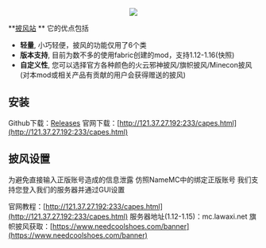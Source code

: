 <p align="center"><img src="https://minotar.net/helm/Lawaxi"></p>

**[披风站](http://121.37.27.192:233/capes.html) ** 它的优点包括

- **轻量**, 小巧轻便，披风的功能仅用了6个类
- **版本支持**, 目前为数不多的使用fabric创建的mod，支持1.12-1.16(快照)
- **自定义性**, 您可以选择官方各种颜色的火云邪神披风/旗帜披风/Minecon披风(对本mod或相关产品有贡献的用户会获得赠送的披风)

## 安装

Github下载：[Releases](https://github.com/skywalker512/FlarumChina/releases)
官网下载：[http://121.37.27.192:233/capes.html](http://121.37.27.192:233/capes.html)

## 披风设置

为避免直接输入正版账号造成的信息泄露
仿照NameMC中的绑定正版账号 我们支持您登入我们的服务器并通过GUI设置

官网教程：[http://121.37.27.192:233/capes.html](http://121.37.27.192:233/capes.html)
服务器地址(1.12-1.15)：mc.lawaxi.net
旗帜披风获取：[https://www.needcoolshoes.com/banner](https://www.needcoolshoes.com/banner)
